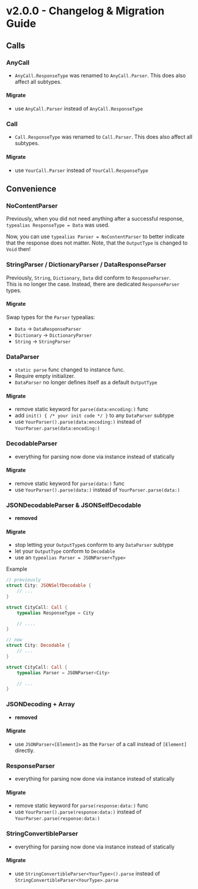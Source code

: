 # v2.0.0 - Changelog & Migration Guide

## Calls

### AnyCall

* `AnyCall.ResponseType` was renamed to `AnyCall.Parser`. This does also affect all subtypes.

#### Migrate
- use `AnyCall.Parser` instead of `AnyCall.ResponseType`

### Call

* `Call.ResponseType` was renamed to `Call.Parser`. This does also affect all subtypes.

#### Migrate
- use `YourCall.Parser` instead of `YourCall.ResponseType`

## Convenience

### NoContentParser

Previously, when you did not need anything after a successful response, `typealias ResponseType = Data` was used.  

Now, you can use `typealias Parser = NoContentParser` to better indicate that the response does not matter.
Note, that the `OutputType` is changed to `Void` then!

### StringParser / DictionaryParser / DataResponseParser

Previously, `String`, `Dictionary`, `Data` did conform to `ResponseParser`.  
This is no longer the case. Instead, there are dedicated `ResponseParser` types.

#### Migrate
Swap types for the `Parser` typealias:
* `Data` -> `DataResponseParser`
* `Dictionary` -> `DictionaryParser`
* `String` -> `StringParser`

### DataParser

* `static parse` func changed to instance func. 
* Require empty initializer.
* `DataParser` no longer defines itself as a default `OutputType`

#### Migrate
- remove static keyword for `parse(data:encoding:)` func
- add `init() { /* your init code */ }` to any `DataParser` subtype
- use `YourParser().parse(data:encoding:)` instead of `YourParser.parse(data:encoding:)`

### DecodableParser

* everything for parsing now done via instance instead of statically

#### Migrate
- remove static keyword for `parse(data:)` func
- use `YourParser().parse(data:)` instead of `YourParser.parse(data:)`

### JSONDecodableParser & JSONSelfDecodable

* **removed**

#### Migrate
- stop letting your `OutputType`s conform to any `DataParser` subtype
- let your `OutputType` conform to `Decodable`
- use an `typealias Parser = JSONParser<Type>`

Example

```swift
// previously
struct City: JSONSelfDecodable {
    // ...
}

struct CityCall: Call {
    typealias ResponseType = City

    // ....
}

// now
struct City: Decodable {
    // ...
}

struct CityCall: Call {
    typealias Parser = JSONParser<City>

    // ...
}
```

### JSONDecoding + Array

* **removed**

#### Migrate
- use `JSONParser<[Element]>` as the `Parser` of a call instead of `[Element]` directly.

### ResponseParser

* everything for parsing now done via instance instead of statically

#### Migrate
- remove static keyword for `parse(response:data:)` func
- use `YourParser().parse(response:data:)` instead of `YourParser.parse(response:data:)`

### StringConvertibleParser

* everything for parsing now done via instance instead of statically

#### Migrate
- use `StringConvertibleParser<YourType>().parse` instead of `StringConvertibleParser<YourType>.parse`

